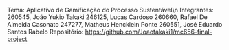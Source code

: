 Tema: Aplicativo de Gamificação do Processo Sustentável\n
Integrantes:
260545, João Yukio Takaki
246125, Lucas Cardoso
260660, Rafael De Almeida Casonato
247277, Matheus Hencklein Ponte
260551, José Eduardo Santos Rabelo
Repositório: https://github.com/Joaotakaki1/mc656-final-project

